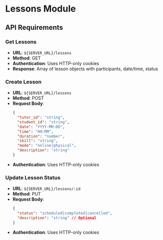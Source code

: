 # Lessons Module

## API Requirements

### Get Lessons
- **URL**: `${SERVER_URL}/lessons`
- **Method**: GET
- **Authentication**: Uses HTTP-only cookies
- **Response**: Array of lesson objects with participants, date/time, status

### Create Lesson
- **URL**: `${SERVER_URL}/lessons`
- **Method**: POST
- **Request Body**:
  ```json
  {
    "tutor_id": "string",
    "student_id": "string",
    "date": "YYYY-MM-DD",
    "time": "HH:MM",
    "duration": "number",
    "skill": "string",
    "mode": "online|physical",
    "description": "string"
  }
  ```
- **Authentication**: Uses HTTP-only cookies

### Update Lesson Status
- **URL**: `${SERVER_URL}/lessons/:id`
- **Method**: PUT
- **Request Body**:
  ```json
  {
    "status": "scheduled|completed|cancelled",
    "description": "string" // Optional
  }
  ```
- **Authentication**: Uses HTTP-only cookies
